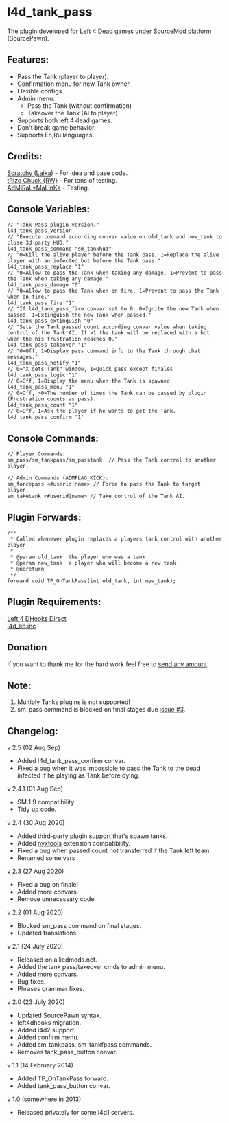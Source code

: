 
# l4d_tank_pass
The plugin developed for [Left 4 Dead](http://www.l4d.com/blog/ "Left 4 Dead & Left 4 Dead 2")  games under [SourceMod](https://www.sourcemod.net/ "SourceMod") platform (SourcePawn).

## Features:
- Pass the Tank (player to player).
- Confirmation menu for new Tank owner.
- Flexible configs. 
- Admin menu: 
  - Pass the Tank (without confirmation)
  - Takeover the Tank (AI to player)
- Supports both left 4 dead games.
- Don't break game behavior.
- Supports En,Ru languages.

## Credits:
[Scratchy (Laika)](https://steamcommunity.com/id/Myavuka/) - For idea and base code.  
[tRizo Chuck {RW}](https://steamcommunity.com/profiles/76561197998918131/) - For tons of testing.  
[AdMiRaL*MaLinKa](https://steamcommunity.com/profiles/76561199011947213/) - Testing.  


## Сonsole Variables:

    // "Tank Pass plugin version."
    l4d_tank_pass_version
    // "Execute command according convar value on old_tank and new_tank to close 3d party HUD."
    l4d_tank_pass_command "sm_tankhud"
    // "0=Kill the alive player before the Tank pass, 1=Replace the alive player with an infected bot before the Tank pass."
    l4d_tank_pass_replace "1"
    // "0=Allow to pass the Tank when taking any damage, 1=Prevent to pass the Tank when taking any damage."
    l4d_tank_pass_damage "0"
    // "0=Allow to pass the Tank when on fire, 1=Prevent to pass the Tank when on fire."
    l4d_tank_pass_fire "1"
    // "If l4d_tank_pass_fire convar set to 0: 0=Ignite the new Tank when passed, 1=Extinguish the new Tank when passed."
    l4d_tank_pass_extinguish "0"
    // "Sets the Tank passed count according convar value when taking control of the Tank AI. If >1 the tank will be replaced with a bot when the his frustration reaches 0."
    l4d_tank_pass_takeover "1"
    // "0=Off, 1=Display pass command info to the Tank through chat messages."
    l4d_tank_pass_notify "1"
    // 0="X gets Tank" window, 1=Quick pass except finales
    l4d_tank_pass_logic "1"
    // 0=Off, 1=Display the menu when the Tank is spawned
    l4d_tank_pass_menu "1"
    // 0=Off, >0=The number of times the Tank can be passed by plugin (Frustration counts as pass).
    l4d_tank_pass_count "1"
    // 0=Off, 1=Ask the player if he wants to get the Tank.
    l4d_tank_pass_confirm "1"

## Сonsole Commands:

    // Player Commands:
    sm_pass/sm_tankpass/sm_passtank  // Pass the Tank control to another player.
    
    // Admin Commands (ADMFLAG_KICK):
    sm_forcepass <#userid|name> // Force to pass the Tank to target player.
    sm_taketank <#userid|name> // Take control of the Tank AI.

## Plugin Forwards:

    /**
     * Called whenever plugin replaces a players tank control with another player
     *
     * @param old_tank	the player who was a tank
     * @param new_tank	a player who will become a new tank
     * @noreturn
     */
    forward void TP_OnTankPass(int old_tank, int new_tank);

## Plugin Requirements:
[Left 4 DHooks Direct](https://forums.alliedmods.net/showthread.php?t=321696)  
[l4d_lib.inc](https://github.com/raziEiL/rotoblin2/blob/dev/left4dead/addons/sourcemod/scripting/include/l4d_lib.inc)
## Donation
If you want to thank me for the hard work feel free to [send any amount](https://www.paypal.me/razicat "send any amount").

## Note:
1. Multiply Tanks plugins is not supported!
2. sm_pass command is blocked on final stages due [issue #3](https://github.com/raziEiL/l4d_tank_pass/issues/3).


## Changelog:
v 2.5 (02 Aug Sep)
- Added l4d_tank_pass_confirm convar.
- Fixed a bug when it was impossible to pass the Tank to the dead infected if he playing as Tank before dying.

v 2.4.1 (01 Aug Sep)
- SM 1.9 compatibility.
- Tidy up code.

v 2.4 (30 Aug 2020)
- Added third-party plugin support that's spawn tanks.
- Added [nyxtools](https://github.com/JeremyDF93/nyxtools) extension compatibility.
- Fixed a bug when passed count not transferred if the Tank left team.
- Renamed some vars

v 2.3 (27 Aug 2020)
- Fixed a bug on finale!
- Added more convars.
- Remove unnecessary code.

v 2.2 (01 Aug 2020)
 - Blocked sm_pass command on final stages.
 - Updated translations.

v 2.1 (24 July 2020)
 - Released on alliedmods.net.
 - Added the tank pass/takeover cmds to admin menu.
 - Added more convars.
 - Bug fixes.
 - Phrases grammar fixes.
	
v 2.0 (23 July 2020)
 - Updated SourcePawn syntax.
 - left4dhooks migration.
 - Added l4d2 support.
 - Added confirm menu.
 - Added sm_tankpass, sm_tankfpass commands.
 - Removes tank_pass_button convar.

v 1.1 (14 February 2014)
 - Added TP_OnTankPass forward.
 - Added tank_pass_button convar.
 
v 1.0 (somewhere in 2013)
 - Released privately for some l4d1 servers.
